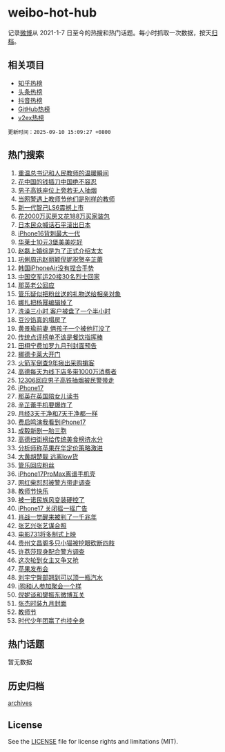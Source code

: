 # weibo-hot-hub

记录[微博](https://www.weibo.com)从 2021-1-7 日至今的热搜和热门话题。每小时抓取一次数据，按天[归档](archives)。

## 相关项目

- [知乎热榜](https://github.com/lonnyzhang423/zhihu-hot-hub)
- [头条热榜](https://github.com/lonnyzhang423/toutiao-hot-hub)
- [抖音热榜](https://github.com/lonnyzhang423/douyin-hot-hub)
- [GitHub热榜](https://github.com/lonnyzhang423/github-hot-hub)
- [v2ex热榜](https://github.com/lonnyzhang423/v2ex-hot-hub)


`更新时间：2025-09-10 15:09:27 +0800`

## 热门搜索

1. [重温总书记和人民教师的温暖瞬间](https://m.weibo.cn/search?containerid=100103type%3D1%26t%3D10%26q%3D%23%E9%87%8D%E6%B8%A9%E6%80%BB%E4%B9%A6%E8%AE%B0%E5%92%8C%E4%BA%BA%E6%B0%91%E6%95%99%E5%B8%88%E7%9A%84%E6%B8%A9%E6%9A%96%E7%9E%AC%E9%97%B4%23&stream_entry_id=51&isnewpage=1&extparam=seat%3D1%26q%3D%2523%25E9%2587%258D%25E6%25B8%25A9%25E6%2580%25BB%25E4%25B9%25A6%25E8%25AE%25B0%25E5%2592%258C%25E4%25BA%25BA%25E6%25B0%2591%25E6%2595%2599%25E5%25B8%2588%25E7%259A%2584%25E6%25B8%25A9%25E6%259A%2596%25E7%259E%25AC%25E9%2597%25B4%2523%26filter_type%3Drealtimehot%26stream_entry_id%3D51%26c_type%3D51%26dgr%3D0%26pos%3D0%26cate%3D10103%26display_time%3D1757488166%26pre_seqid%3D17574881662390237670159)
1. [花中国的钱插刀中国绝不容忍](https://m.weibo.cn/search?containerid=100103type%3D1%26t%3D10%26q%3D%23%E8%8A%B1%E4%B8%AD%E5%9B%BD%E7%9A%84%E9%92%B1%E6%8F%92%E5%88%80%E4%B8%AD%E5%9B%BD%E7%BB%9D%E4%B8%8D%E5%AE%B9%E5%BF%8D%23&stream_entry_id=31&isnewpage=1&extparam=seat%3D1%26q%3D%2523%25E8%258A%25B1%25E4%25B8%25AD%25E5%259B%25BD%25E7%259A%2584%25E9%2592%25B1%25E6%258F%2592%25E5%2588%2580%25E4%25B8%25AD%25E5%259B%25BD%25E7%25BB%259D%25E4%25B8%258D%25E5%25AE%25B9%25E5%25BF%258D%2523%26dgr%3D0%26c_type%3D31%26band_rank%3D1%26pos%3D0%26cate%3D5001%26realpos%3D1%26flag%3D0%26stream_entry_id%3D31%26lcate%3D5001%26filter_type%3Drealtimehot%26display_time%3D1757488166%26pre_seqid%3D17574881662390237670159)
1. [男子高铁座位上旁若无人抽烟](https://m.weibo.cn/search?containerid=100103type%3D1%26t%3D10%26q%3D%23%E7%94%B7%E5%AD%90%E9%AB%98%E9%93%81%E5%BA%A7%E4%BD%8D%E4%B8%8A%E6%97%81%E8%8B%A5%E6%97%A0%E4%BA%BA%E6%8A%BD%E7%83%9F%23&stream_entry_id=31&isnewpage=1&extparam=seat%3D1%26q%3D%2523%25E7%2594%25B7%25E5%25AD%2590%25E9%25AB%2598%25E9%2593%2581%25E5%25BA%25A7%25E4%25BD%258D%25E4%25B8%258A%25E6%2597%2581%25E8%258B%25A5%25E6%2597%25A0%25E4%25BA%25BA%25E6%258A%25BD%25E7%2583%259F%2523%26dgr%3D0%26c_type%3D31%26band_rank%3D2%26pos%3D1%26cate%3D5001%26realpos%3D2%26flag%3D0%26stream_entry_id%3D31%26lcate%3D5001%26filter_type%3Drealtimehot%26display_time%3D1757488166%26pre_seqid%3D17574881662390237670159)
1. [当网警遇上教师节他们是别样的教师](https://m.weibo.cn/search?containerid=100103type%3D1%26t%3D10%26q%3D%23%E5%BD%93%E7%BD%91%E8%AD%A6%E9%81%87%E4%B8%8A%E6%95%99%E5%B8%88%E8%8A%82%E4%BB%96%E4%BB%AC%E6%98%AF%E5%88%AB%E6%A0%B7%E7%9A%84%E6%95%99%E5%B8%88%23&stream_entry_id=31&isnewpage=1&extparam=seat%3D1%26q%3D%2523%25E5%25BD%2593%25E7%25BD%2591%25E8%25AD%25A6%25E9%2581%2587%25E4%25B8%258A%25E6%2595%2599%25E5%25B8%2588%25E8%258A%2582%25E4%25BB%2596%25E4%25BB%25AC%25E6%2598%25AF%25E5%2588%25AB%25E6%25A0%25B7%25E7%259A%2584%25E6%2595%2599%25E5%25B8%2588%2523%26dgr%3D0%26c_type%3D31%26band_rank%3D3%26pos%3D2%26cate%3D5001%26realpos%3D3%26flag%3D0%26stream_entry_id%3D31%26lcate%3D5001%26filter_type%3Drealtimehot%26display_time%3D1757488166%26pre_seqid%3D17574881662390237670159)
1. [新一代智己LS6震撼上市](https://m.weibo.cn/search?containerid=100103type%3D1%26t%3D10%26q%3D%23%E6%96%B0%E4%B8%80%E4%BB%A3%E6%99%BA%E5%B7%B1LS6%E9%9C%87%E6%92%BC%E4%B8%8A%E5%B8%82%23&stream_entry_id=31&isnewpage=1&extparam=seat%3D1%26q%3D%2523%25E6%2596%25B0%25E4%25B8%2580%25E4%25BB%25A3%25E6%2599%25BA%25E5%25B7%25B1LS6%25E9%259C%2587%25E6%2592%25BC%25E4%25B8%258A%25E5%25B8%2582%2523%26adid%3D300121%26c_type%3D31%26band_rank%3D4%26pos%3D3%26cate%3D5001%26is_ad_pos%3D1%26stream_entry_id%3D31%26lcate%3D5001%26dgr%3D0%26filter_type%3Drealtimehot%26topic_ad%3D1%26display_time%3D1757488166%26pre_seqid%3D17574881662390237670159)
1. [花2000万买房又花188万买家装包](https://m.weibo.cn/search?containerid=100103type%3D1%26t%3D10%26q%3D%23%E8%8A%B12000%E4%B8%87%E4%B9%B0%E6%88%BF%E5%8F%88%E8%8A%B1188%E4%B8%87%E4%B9%B0%E5%AE%B6%E8%A3%85%E5%8C%85%23&stream_entry_id=31&isnewpage=1&extparam=seat%3D1%26q%3D%2523%25E8%258A%25B12000%25E4%25B8%2587%25E4%25B9%25B0%25E6%2588%25BF%25E5%258F%2588%25E8%258A%25B1188%25E4%25B8%2587%25E4%25B9%25B0%25E5%25AE%25B6%25E8%25A3%2585%25E5%258C%2585%2523%26dgr%3D0%26c_type%3D31%26band_rank%3D4%26pos%3D4%26cate%3D5001%26realpos%3D4%26flag%3D1%26stream_entry_id%3D31%26lcate%3D5001%26filter_type%3Drealtimehot%26display_time%3D1757488166%26pre_seqid%3D17574881662390237670159)
1. [日本民众喊话石平滚出日本](https://m.weibo.cn/search?containerid=100103type%3D1%26t%3D10%26q%3D%23%E6%97%A5%E6%9C%AC%E6%B0%91%E4%BC%97%E5%96%8A%E8%AF%9D%E7%9F%B3%E5%B9%B3%E6%BB%9A%E5%87%BA%E6%97%A5%E6%9C%AC%23&stream_entry_id=31&isnewpage=1&extparam=seat%3D1%26q%3D%2523%25E6%2597%25A5%25E6%259C%25AC%25E6%25B0%2591%25E4%25BC%2597%25E5%2596%258A%25E8%25AF%259D%25E7%259F%25B3%25E5%25B9%25B3%25E6%25BB%259A%25E5%2587%25BA%25E6%2597%25A5%25E6%259C%25AC%2523%26dgr%3D0%26c_type%3D31%26band_rank%3D5%26pos%3D5%26cate%3D5001%26realpos%3D5%26flag%3D0%26stream_entry_id%3D31%26lcate%3D5001%26filter_type%3Drealtimehot%26display_time%3D1757488166%26pre_seqid%3D17574881662390237670159)
1. [iPhone16背刺最大一代](https://m.weibo.cn/search?containerid=100103type%3D1%26t%3D10%26q%3DiPhone16%E8%83%8C%E5%88%BA%E6%9C%80%E5%A4%A7%E4%B8%80%E4%BB%A3&stream_entry_id=31&isnewpage=1&extparam=seat%3D1%26q%3DiPhone16%25E8%2583%258C%25E5%2588%25BA%25E6%259C%2580%25E5%25A4%25A7%25E4%25B8%2580%25E4%25BB%25A3%26dgr%3D0%26c_type%3D31%26band_rank%3D6%26pos%3D6%26cate%3D5001%26realpos%3D6%26flag%3D0%26stream_entry_id%3D31%26lcate%3D5001%26filter_type%3Drealtimehot%26display_time%3D1757488166%26pre_seqid%3D17574881662390237670159)
1. [华莱士10元3堡美美吃好](https://m.weibo.cn/search?containerid=100103type%3D1%26t%3D296%26q%3D%23%E6%B2%B7%E9%92%B8%E6%A1%A6%E5%B4%83%E9%87%8A%23&hide_search_bar=1&replace_title=+)
1. [赵磊上婚综是为了正式介绍太太](https://m.weibo.cn/search?containerid=100103type%3D1%26t%3D10%26q%3D%E8%B5%B5%E7%A3%8A%E4%B8%8A%E5%A9%9A%E7%BB%BC%E6%98%AF%E4%B8%BA%E4%BA%86%E6%AD%A3%E5%BC%8F%E4%BB%8B%E7%BB%8D%E5%A4%AA%E5%A4%AA&stream_entry_id=31&isnewpage=1&extparam=seat%3D1%26q%3D%25E8%25B5%25B5%25E7%25A3%258A%25E4%25B8%258A%25E5%25A9%259A%25E7%25BB%25BC%25E6%2598%25AF%25E4%25B8%25BA%25E4%25BA%2586%25E6%25AD%25A3%25E5%25BC%258F%25E4%25BB%258B%25E7%25BB%258D%25E5%25A4%25AA%25E5%25A4%25AA%26dgr%3D0%26c_type%3D31%26band_rank%3D7%26pos%3D8%26cate%3D5001%26realpos%3D7%26flag%3D0%26stream_entry_id%3D31%26lcate%3D5001%26filter_type%3Drealtimehot%26display_time%3D1757488166%26pre_seqid%3D17574881662390237670159)
1. [巩俐周迅赵丽颖倪妮祝贺辛芷蕾](https://m.weibo.cn/search?containerid=100103type%3D1%26t%3D10%26q%3D%23%E5%B7%A9%E4%BF%90%E5%91%A8%E8%BF%85%E8%B5%B5%E4%B8%BD%E9%A2%96%E5%80%AA%E5%A6%AE%E7%A5%9D%E8%B4%BA%E8%BE%9B%E8%8A%B7%E8%95%BE%23&stream_entry_id=31&isnewpage=1&extparam=seat%3D1%26q%3D%2523%25E5%25B7%25A9%25E4%25BF%2590%25E5%2591%25A8%25E8%25BF%2585%25E8%25B5%25B5%25E4%25B8%25BD%25E9%25A2%2596%25E5%2580%25AA%25E5%25A6%25AE%25E7%25A5%259D%25E8%25B4%25BA%25E8%25BE%259B%25E8%258A%25B7%25E8%2595%25BE%2523%26dgr%3D0%26c_type%3D31%26band_rank%3D8%26pos%3D9%26cate%3D5001%26realpos%3D8%26flag%3D0%26stream_entry_id%3D31%26lcate%3D5001%26filter_type%3Drealtimehot%26display_time%3D1757488166%26pre_seqid%3D17574881662390237670159)
1. [韩国iPhoneAir没有捏合手势](https://m.weibo.cn/search?containerid=100103type%3D1%26t%3D10%26q%3D%23%E9%9F%A9%E5%9B%BDiPhoneAir%E6%B2%A1%E6%9C%89%E6%8D%8F%E5%90%88%E6%89%8B%E5%8A%BF%23&stream_entry_id=31&isnewpage=1&extparam=seat%3D1%26q%3D%2523%25E9%259F%25A9%25E5%259B%25BDiPhoneAir%25E6%25B2%25A1%25E6%259C%2589%25E6%258D%258F%25E5%2590%2588%25E6%2589%258B%25E5%258A%25BF%2523%26dgr%3D0%26c_type%3D31%26band_rank%3D9%26pos%3D10%26cate%3D5001%26realpos%3D9%26flag%3D1%26stream_entry_id%3D31%26lcate%3D5001%26filter_type%3Drealtimehot%26display_time%3D1757488166%26pre_seqid%3D17574881662390237670159)
1. [中国空军运20接30名烈士回家](https://m.weibo.cn/search?containerid=100103type%3D1%26t%3D10%26q%3D%23%E4%B8%AD%E5%9B%BD%E7%A9%BA%E5%86%9B%E8%BF%9020%E6%8E%A530%E5%90%8D%E7%83%88%E5%A3%AB%E5%9B%9E%E5%AE%B6%23&stream_entry_id=31&isnewpage=1&extparam=seat%3D1%26q%3D%2523%25E4%25B8%25AD%25E5%259B%25BD%25E7%25A9%25BA%25E5%2586%259B%25E8%25BF%259020%25E6%258E%25A530%25E5%2590%258D%25E7%2583%2588%25E5%25A3%25AB%25E5%259B%259E%25E5%25AE%25B6%2523%26dgr%3D0%26c_type%3D31%26band_rank%3D10%26pos%3D11%26cate%3D5001%26realpos%3D10%26flag%3D1%26stream_entry_id%3D31%26lcate%3D5001%26filter_type%3Drealtimehot%26display_time%3D1757488166%26pre_seqid%3D17574881662390237670159)
1. [那英老公回应](https://m.weibo.cn/search?containerid=100103type%3D1%26t%3D10%26q%3D%23%E9%82%A3%E8%8B%B1%E8%80%81%E5%85%AC%E5%9B%9E%E5%BA%94%23&stream_entry_id=31&isnewpage=1&extparam=seat%3D1%26q%3D%2523%25E9%2582%25A3%25E8%258B%25B1%25E8%2580%2581%25E5%2585%25AC%25E5%259B%259E%25E5%25BA%2594%2523%26dgr%3D0%26c_type%3D31%26band_rank%3D11%26pos%3D12%26cate%3D5001%26realpos%3D11%26flag%3D1%26stream_entry_id%3D31%26lcate%3D5001%26filter_type%3Drealtimehot%26display_time%3D1757488166%26pre_seqid%3D17574881662390237670159)
1. [管乐疑似把粉丝送的礼物送给相亲对象](https://m.weibo.cn/search?containerid=100103type%3D1%26t%3D10%26q%3D%23%E7%AE%A1%E4%B9%90%E7%96%91%E4%BC%BC%E6%8A%8A%E7%B2%89%E4%B8%9D%E9%80%81%E7%9A%84%E7%A4%BC%E7%89%A9%E9%80%81%E7%BB%99%E7%9B%B8%E4%BA%B2%E5%AF%B9%E8%B1%A1%23&stream_entry_id=31&isnewpage=1&extparam=seat%3D1%26q%3D%2523%25E7%25AE%25A1%25E4%25B9%2590%25E7%2596%2591%25E4%25BC%25BC%25E6%258A%258A%25E7%25B2%2589%25E4%25B8%259D%25E9%2580%2581%25E7%259A%2584%25E7%25A4%25BC%25E7%2589%25A9%25E9%2580%2581%25E7%25BB%2599%25E7%259B%25B8%25E4%25BA%25B2%25E5%25AF%25B9%25E8%25B1%25A1%2523%26dgr%3D0%26c_type%3D31%26band_rank%3D12%26pos%3D13%26cate%3D5001%26realpos%3D12%26flag%3D2%26stream_entry_id%3D31%26lcate%3D5001%26filter_type%3Drealtimehot%26display_time%3D1757488166%26pre_seqid%3D17574881662390237670159)
1. [娜扎把杨幂编辑掉了](https://m.weibo.cn/search?containerid=100103type%3D1%26t%3D10%26q%3D%23%E5%A8%9C%E6%89%8E%E6%8A%8A%E6%9D%A8%E5%B9%82%E7%BC%96%E8%BE%91%E6%8E%89%E4%BA%86%23&stream_entry_id=31&isnewpage=1&extparam=seat%3D1%26q%3D%2523%25E5%25A8%259C%25E6%2589%258E%25E6%258A%258A%25E6%259D%25A8%25E5%25B9%2582%25E7%25BC%2596%25E8%25BE%2591%25E6%258E%2589%25E4%25BA%2586%2523%26dgr%3D0%26c_type%3D31%26band_rank%3D13%26pos%3D14%26cate%3D5001%26realpos%3D13%26flag%3D2%26stream_entry_id%3D31%26lcate%3D5001%26filter_type%3Drealtimehot%26display_time%3D1757488166%26pre_seqid%3D17574881662390237670159)
1. [洗澡三小时 客户被盘了一个半小时](https://m.weibo.cn/search?containerid=100103type%3D1%26t%3D10%26q%3D%E6%B4%97%E6%BE%A1%E4%B8%89%E5%B0%8F%E6%97%B6+%E5%AE%A2%E6%88%B7%E8%A2%AB%E7%9B%98%E4%BA%86%E4%B8%80%E4%B8%AA%E5%8D%8A%E5%B0%8F%E6%97%B6&stream_entry_id=31&isnewpage=1&extparam=seat%3D1%26q%3D%25E6%25B4%2597%25E6%25BE%25A1%25E4%25B8%2589%25E5%25B0%258F%25E6%2597%25B6%2520%25E5%25AE%25A2%25E6%2588%25B7%25E8%25A2%25AB%25E7%259B%2598%25E4%25BA%2586%25E4%25B8%2580%25E4%25B8%25AA%25E5%258D%258A%25E5%25B0%258F%25E6%2597%25B6%26dgr%3D0%26c_type%3D31%26band_rank%3D14%26pos%3D15%26cate%3D5001%26realpos%3D14%26flag%3D2%26stream_entry_id%3D31%26lcate%3D5001%26filter_type%3Drealtimehot%26display_time%3D1757488166%26pre_seqid%3D17574881662390237670159)
1. [豆沙馅真的塌房了](https://m.weibo.cn/search?containerid=100103type%3D1%26t%3D10%26q%3D%E8%B1%86%E6%B2%99%E9%A6%85%E7%9C%9F%E7%9A%84%E5%A1%8C%E6%88%BF%E4%BA%86&stream_entry_id=31&isnewpage=1&extparam=seat%3D1%26q%3D%25E8%25B1%2586%25E6%25B2%2599%25E9%25A6%2585%25E7%259C%259F%25E7%259A%2584%25E5%25A1%258C%25E6%2588%25BF%25E4%25BA%2586%26dgr%3D0%26c_type%3D31%26band_rank%3D15%26pos%3D16%26cate%3D5001%26realpos%3D15%26flag%3D1%26stream_entry_id%3D31%26lcate%3D5001%26filter_type%3Drealtimehot%26display_time%3D1757488166%26pre_seqid%3D17574881662390237670159)
1. [黄景瑜前妻 俩孩子一个被他打没了](https://m.weibo.cn/search?containerid=100103type%3D1%26t%3D10%26q%3D%E9%BB%84%E6%99%AF%E7%91%9C%E5%89%8D%E5%A6%BB+%E4%BF%A9%E5%AD%A9%E5%AD%90%E4%B8%80%E4%B8%AA%E8%A2%AB%E4%BB%96%E6%89%93%E6%B2%A1%E4%BA%86&stream_entry_id=31&isnewpage=1&extparam=seat%3D1%26q%3D%25E9%25BB%2584%25E6%2599%25AF%25E7%2591%259C%25E5%2589%258D%25E5%25A6%25BB%2520%25E4%25BF%25A9%25E5%25AD%25A9%25E5%25AD%2590%25E4%25B8%2580%25E4%25B8%25AA%25E8%25A2%25AB%25E4%25BB%2596%25E6%2589%2593%25E6%25B2%25A1%25E4%25BA%2586%26dgr%3D0%26c_type%3D31%26band_rank%3D16%26pos%3D17%26cate%3D5001%26realpos%3D16%26flag%3D2%26stream_entry_id%3D31%26lcate%3D5001%26filter_type%3Drealtimehot%26display_time%3D1757488166%26pre_seqid%3D17574881662390237670159)
1. [传统点评榜单不该是餐饮指挥棒](https://m.weibo.cn/search?containerid=100103type%3D1%26t%3D10%26q%3D%23%E4%BC%A0%E7%BB%9F%E7%82%B9%E8%AF%84%E6%A6%9C%E5%8D%95%E4%B8%8D%E8%AF%A5%E6%98%AF%E9%A4%90%E9%A5%AE%E6%8C%87%E6%8C%A5%E6%A3%92%23&stream_entry_id=31&isnewpage=1&extparam=seat%3D1%26q%3D%2523%25E4%25BC%25A0%25E7%25BB%259F%25E7%2582%25B9%25E8%25AF%2584%25E6%25A6%259C%25E5%258D%2595%25E4%25B8%258D%25E8%25AF%25A5%25E6%2598%25AF%25E9%25A4%2590%25E9%25A5%25AE%25E6%258C%2587%25E6%258C%25A5%25E6%25A3%2592%2523%26dgr%3D0%26c_type%3D31%26band_rank%3D17%26pos%3D18%26cate%3D5001%26realpos%3D17%26flag%3D1%26stream_entry_id%3D31%26lcate%3D5001%26filter_type%3Drealtimehot%26display_time%3D1757488166%26pre_seqid%3D17574881662390237670159)
1. [田栩宁费加罗九月刊封面预告](https://m.weibo.cn/search?containerid=100103type%3D1%26t%3D10%26q%3D%23%E7%94%B0%E6%A0%A9%E5%AE%81%E8%B4%B9%E5%8A%A0%E7%BD%97%E4%B9%9D%E6%9C%88%E5%88%8A%E5%B0%81%E9%9D%A2%E9%A2%84%E5%91%8A%23&stream_entry_id=31&isnewpage=1&extparam=seat%3D1%26q%3D%2523%25E7%2594%25B0%25E6%25A0%25A9%25E5%25AE%2581%25E8%25B4%25B9%25E5%258A%25A0%25E7%25BD%2597%25E4%25B9%259D%25E6%259C%2588%25E5%2588%258A%25E5%25B0%2581%25E9%259D%25A2%25E9%25A2%2584%25E5%2591%258A%2523%26dgr%3D0%26c_type%3D31%26band_rank%3D18%26pos%3D19%26cate%3D5001%26realpos%3D18%26flag%3D0%26stream_entry_id%3D31%26lcate%3D5001%26filter_type%3Drealtimehot%26display_time%3D1757488166%26pre_seqid%3D17574881662390237670159)
1. [挪德卡莱大开门](https://m.weibo.cn/search?containerid=100103type%3D1%26t%3D10%26q%3D%23%E6%8C%AA%E5%BE%B7%E5%8D%A1%E8%8E%B1%E5%A4%A7%E5%BC%80%E9%97%A8%23&stream_entry_id=31&isnewpage=1&extparam=seat%3D1%26q%3D%2523%25E6%258C%25AA%25E5%25BE%25B7%25E5%258D%25A1%25E8%258E%25B1%25E5%25A4%25A7%25E5%25BC%2580%25E9%2597%25A8%2523%26dgr%3D0%26c_type%3D31%26band_rank%3D19%26pos%3D20%26cate%3D5001%26realpos%3D19%26flag%3D1%26stream_entry_id%3D31%26lcate%3D5001%26filter_type%3Drealtimehot%26display_time%3D1757488166%26pre_seqid%3D17574881662390237670159)
1. [火箭军倒查9年揪出采购掮客](https://m.weibo.cn/search?containerid=100103type%3D1%26t%3D10%26q%3D%23%E7%81%AB%E7%AE%AD%E5%86%9B%E5%80%92%E6%9F%A59%E5%B9%B4%E6%8F%AA%E5%87%BA%E9%87%87%E8%B4%AD%E6%8E%AE%E5%AE%A2%23&stream_entry_id=31&isnewpage=1&extparam=seat%3D1%26q%3D%2523%25E7%2581%25AB%25E7%25AE%25AD%25E5%2586%259B%25E5%2580%2592%25E6%259F%25A59%25E5%25B9%25B4%25E6%258F%25AA%25E5%2587%25BA%25E9%2587%2587%25E8%25B4%25AD%25E6%258E%25AE%25E5%25AE%25A2%2523%26dgr%3D0%26c_type%3D31%26band_rank%3D20%26pos%3D21%26cate%3D5001%26realpos%3D20%26flag%3D1%26stream_entry_id%3D31%26lcate%3D5001%26filter_type%3Drealtimehot%26display_time%3D1757488166%26pre_seqid%3D17574881662390237670159)
1. [高德每天为线下店多带1000万消费者](https://m.weibo.cn/search?containerid=100103type%3D1%26t%3D10%26q%3D%23%E9%AB%98%E5%BE%B7%E6%AF%8F%E5%A4%A9%E4%B8%BA%E7%BA%BF%E4%B8%8B%E5%BA%97%E5%A4%9A%E5%B8%A61000%E4%B8%87%E6%B6%88%E8%B4%B9%E8%80%85%23&stream_entry_id=31&isnewpage=1&extparam=seat%3D1%26q%3D%2523%25E9%25AB%2598%25E5%25BE%25B7%25E6%25AF%258F%25E5%25A4%25A9%25E4%25B8%25BA%25E7%25BA%25BF%25E4%25B8%258B%25E5%25BA%2597%25E5%25A4%259A%25E5%25B8%25A61000%25E4%25B8%2587%25E6%25B6%2588%25E8%25B4%25B9%25E8%2580%2585%2523%26dgr%3D0%26c_type%3D31%26band_rank%3D21%26pos%3D22%26cate%3D5001%26realpos%3D21%26flag%3D1%26stream_entry_id%3D31%26lcate%3D5001%26filter_type%3Drealtimehot%26display_time%3D1757488166%26pre_seqid%3D17574881662390237670159)
1. [12306回应男子高铁抽烟被民警带走](https://m.weibo.cn/search?containerid=100103type%3D1%26t%3D10%26q%3D%2312306%E5%9B%9E%E5%BA%94%E7%94%B7%E5%AD%90%E9%AB%98%E9%93%81%E6%8A%BD%E7%83%9F%E8%A2%AB%E6%B0%91%E8%AD%A6%E5%B8%A6%E8%B5%B0%23&stream_entry_id=31&isnewpage=1&extparam=seat%3D1%26q%3D%252312306%25E5%259B%259E%25E5%25BA%2594%25E7%2594%25B7%25E5%25AD%2590%25E9%25AB%2598%25E9%2593%2581%25E6%258A%25BD%25E7%2583%259F%25E8%25A2%25AB%25E6%25B0%2591%25E8%25AD%25A6%25E5%25B8%25A6%25E8%25B5%25B0%2523%26dgr%3D0%26c_type%3D31%26band_rank%3D22%26pos%3D23%26cate%3D5001%26realpos%3D22%26flag%3D1%26stream_entry_id%3D31%26lcate%3D5001%26filter_type%3Drealtimehot%26display_time%3D1757488166%26pre_seqid%3D17574881662390237670159)
1. [iPhone17](https://m.weibo.cn/search?containerid=100103type%3D1%26t%3D10%26q%3D%23iPhone17%23&stream_entry_id=31&isnewpage=1&extparam=seat%3D1%26q%3D%2523iPhone17%2523%26dgr%3D0%26c_type%3D31%26band_rank%3D23%26pos%3D24%26cate%3D5001%26realpos%3D23%26flag%3D0%26stream_entry_id%3D31%26lcate%3D5001%26filter_type%3Drealtimehot%26display_time%3D1757488166%26pre_seqid%3D17574881662390237670159)
1. [那英在英国陪女儿读书](https://m.weibo.cn/search?containerid=100103type%3D1%26t%3D10%26q%3D%23%E9%82%A3%E8%8B%B1%E5%9C%A8%E8%8B%B1%E5%9B%BD%E9%99%AA%E5%A5%B3%E5%84%BF%E8%AF%BB%E4%B9%A6%23&stream_entry_id=31&isnewpage=1&extparam=seat%3D1%26q%3D%2523%25E9%2582%25A3%25E8%258B%25B1%25E5%259C%25A8%25E8%258B%25B1%25E5%259B%25BD%25E9%2599%25AA%25E5%25A5%25B3%25E5%2584%25BF%25E8%25AF%25BB%25E4%25B9%25A6%2523%26dgr%3D0%26c_type%3D31%26band_rank%3D24%26pos%3D25%26cate%3D5001%26realpos%3D24%26flag%3D1%26stream_entry_id%3D31%26lcate%3D5001%26filter_type%3Drealtimehot%26display_time%3D1757488166%26pre_seqid%3D17574881662390237670159)
1. [辛芷蕾手机要爆炸了](https://m.weibo.cn/search?containerid=100103type%3D1%26t%3D10%26q%3D%23%E8%BE%9B%E8%8A%B7%E8%95%BE%E6%89%8B%E6%9C%BA%E8%A6%81%E7%88%86%E7%82%B8%E4%BA%86%23&stream_entry_id=31&isnewpage=1&extparam=seat%3D1%26q%3D%2523%25E8%25BE%259B%25E8%258A%25B7%25E8%2595%25BE%25E6%2589%258B%25E6%259C%25BA%25E8%25A6%2581%25E7%2588%2586%25E7%2582%25B8%25E4%25BA%2586%2523%26dgr%3D0%26c_type%3D31%26band_rank%3D25%26pos%3D26%26cate%3D5001%26realpos%3D25%26flag%3D1%26stream_entry_id%3D31%26lcate%3D5001%26filter_type%3Drealtimehot%26display_time%3D1757488166%26pre_seqid%3D17574881662390237670159)
1. [月经3天干净和7天干净都一样](https://m.weibo.cn/search?containerid=100103type%3D1%26t%3D10%26q%3D%E6%9C%88%E7%BB%8F3%E5%A4%A9%E5%B9%B2%E5%87%80%E5%92%8C7%E5%A4%A9%E5%B9%B2%E5%87%80%E9%83%BD%E4%B8%80%E6%A0%B7&stream_entry_id=31&isnewpage=1&extparam=seat%3D1%26q%3D%25E6%259C%2588%25E7%25BB%258F3%25E5%25A4%25A9%25E5%25B9%25B2%25E5%2587%2580%25E5%2592%258C7%25E5%25A4%25A9%25E5%25B9%25B2%25E5%2587%2580%25E9%2583%25BD%25E4%25B8%2580%25E6%25A0%25B7%26dgr%3D0%26c_type%3D31%26band_rank%3D26%26pos%3D27%26cate%3D5001%26realpos%3D26%26flag%3D1%26stream_entry_id%3D31%26lcate%3D5001%26filter_type%3Drealtimehot%26display_time%3D1757488166%26pre_seqid%3D17574881662390237670159)
1. [费启鸣演我看到iPhone17](https://m.weibo.cn/search?containerid=100103type%3D1%26t%3D10%26q%3D%E8%B4%B9%E5%90%AF%E9%B8%A3%E6%BC%94%E6%88%91%E7%9C%8B%E5%88%B0iPhone17&stream_entry_id=31&isnewpage=1&extparam=seat%3D1%26q%3D%25E8%25B4%25B9%25E5%2590%25AF%25E9%25B8%25A3%25E6%25BC%2594%25E6%2588%2591%25E7%259C%258B%25E5%2588%25B0iPhone17%26dgr%3D0%26c_type%3D31%26band_rank%3D27%26pos%3D28%26cate%3D5001%26realpos%3D27%26flag%3D1%26stream_entry_id%3D31%26lcate%3D5001%26filter_type%3Drealtimehot%26display_time%3D1757488166%26pre_seqid%3D17574881662390237670159)
1. [成毅新剧一胎三胞](https://m.weibo.cn/search?containerid=100103type%3D1%26t%3D10%26q%3D%E6%88%90%E6%AF%85%E6%96%B0%E5%89%A7%E4%B8%80%E8%83%8E%E4%B8%89%E8%83%9E&stream_entry_id=31&isnewpage=1&extparam=seat%3D1%26q%3D%25E6%2588%2590%25E6%25AF%2585%25E6%2596%25B0%25E5%2589%25A7%25E4%25B8%2580%25E8%2583%258E%25E4%25B8%2589%25E8%2583%259E%26dgr%3D0%26c_type%3D31%26band_rank%3D28%26pos%3D29%26cate%3D5001%26realpos%3D28%26flag%3D1%26stream_entry_id%3D31%26lcate%3D5001%26filter_type%3Drealtimehot%26display_time%3D1757488166%26pre_seqid%3D17574881662390237670159)
1. [高德扫街榜给传统美食榜挤水分](https://m.weibo.cn/search?containerid=100103type%3D1%26t%3D10%26q%3D%23%E9%AB%98%E5%BE%B7%E6%89%AB%E8%A1%97%E6%A6%9C%E7%BB%99%E4%BC%A0%E7%BB%9F%E7%BE%8E%E9%A3%9F%E6%A6%9C%E6%8C%A4%E6%B0%B4%E5%88%86%23&stream_entry_id=31&isnewpage=1&extparam=seat%3D1%26q%3D%2523%25E9%25AB%2598%25E5%25BE%25B7%25E6%2589%25AB%25E8%25A1%2597%25E6%25A6%259C%25E7%25BB%2599%25E4%25BC%25A0%25E7%25BB%259F%25E7%25BE%258E%25E9%25A3%259F%25E6%25A6%259C%25E6%258C%25A4%25E6%25B0%25B4%25E5%2588%2586%2523%26dgr%3D0%26c_type%3D31%26band_rank%3D29%26pos%3D30%26cate%3D5001%26realpos%3D29%26flag%3D1%26stream_entry_id%3D31%26lcate%3D5001%26filter_type%3Drealtimehot%26display_time%3D1757488166%26pre_seqid%3D17574881662390237670159)
1. [分析师称苹果在华定价策略激进](https://m.weibo.cn/search?containerid=100103type%3D1%26t%3D10%26q%3D%23%E5%88%86%E6%9E%90%E5%B8%88%E7%A7%B0%E8%8B%B9%E6%9E%9C%E5%9C%A8%E5%8D%8E%E5%AE%9A%E4%BB%B7%E7%AD%96%E7%95%A5%E6%BF%80%E8%BF%9B%23&stream_entry_id=31&isnewpage=1&extparam=seat%3D1%26q%3D%2523%25E5%2588%2586%25E6%259E%2590%25E5%25B8%2588%25E7%25A7%25B0%25E8%258B%25B9%25E6%259E%259C%25E5%259C%25A8%25E5%258D%258E%25E5%25AE%259A%25E4%25BB%25B7%25E7%25AD%2596%25E7%2595%25A5%25E6%25BF%2580%25E8%25BF%259B%2523%26dgr%3D0%26c_type%3D31%26band_rank%3D30%26pos%3D31%26cate%3D5001%26realpos%3D30%26flag%3D1%26stream_entry_id%3D31%26lcate%3D5001%26filter_type%3Drealtimehot%26display_time%3D1757488166%26pre_seqid%3D17574881662390237670159)
1. [大黄胡楚靓 远离low货](https://m.weibo.cn/search?containerid=100103type%3D1%26t%3D10%26q%3D%E5%A4%A7%E9%BB%84%E8%83%A1%E6%A5%9A%E9%9D%93+%E8%BF%9C%E7%A6%BBlow%E8%B4%A7&stream_entry_id=31&isnewpage=1&extparam=seat%3D1%26q%3D%25E5%25A4%25A7%25E9%25BB%2584%25E8%2583%25A1%25E6%25A5%259A%25E9%259D%2593%2520%25E8%25BF%259C%25E7%25A6%25BBlow%25E8%25B4%25A7%26dgr%3D0%26c_type%3D31%26band_rank%3D31%26pos%3D32%26cate%3D5001%26realpos%3D31%26flag%3D0%26stream_entry_id%3D31%26lcate%3D5001%26filter_type%3Drealtimehot%26display_time%3D1757488166%26pre_seqid%3D17574881662390237670159)
1. [管乐回应粉丝](https://m.weibo.cn/search?containerid=100103type%3D1%26t%3D10%26q%3D%23%E7%AE%A1%E4%B9%90%E5%9B%9E%E5%BA%94%E7%B2%89%E4%B8%9D%23&stream_entry_id=31&isnewpage=1&extparam=seat%3D1%26q%3D%2523%25E7%25AE%25A1%25E4%25B9%2590%25E5%259B%259E%25E5%25BA%2594%25E7%25B2%2589%25E4%25B8%259D%2523%26dgr%3D0%26c_type%3D31%26band_rank%3D32%26pos%3D33%26cate%3D5001%26realpos%3D32%26flag%3D1%26stream_entry_id%3D31%26lcate%3D5001%26filter_type%3Drealtimehot%26display_time%3D1757488166%26pre_seqid%3D17574881662390237670159)
1. [iPhone17ProMax离谱手机壳](https://m.weibo.cn/search?containerid=100103type%3D1%26t%3D10%26q%3D%23iPhone17ProMax%E7%A6%BB%E8%B0%B1%E6%89%8B%E6%9C%BA%E5%A3%B3%23&stream_entry_id=31&isnewpage=1&extparam=seat%3D1%26q%3D%2523iPhone17ProMax%25E7%25A6%25BB%25E8%25B0%25B1%25E6%2589%258B%25E6%259C%25BA%25E5%25A3%25B3%2523%26dgr%3D0%26c_type%3D31%26band_rank%3D33%26pos%3D34%26cate%3D5001%26realpos%3D33%26flag%3D1%26stream_entry_id%3D31%26lcate%3D5001%26filter_type%3Drealtimehot%26display_time%3D1757488166%26pre_seqid%3D17574881662390237670159)
1. [网红柴怼怼被警方带走调查](https://m.weibo.cn/search?containerid=100103type%3D1%26t%3D10%26q%3D%23%E7%BD%91%E7%BA%A2%E6%9F%B4%E6%80%BC%E6%80%BC%E8%A2%AB%E8%AD%A6%E6%96%B9%E5%B8%A6%E8%B5%B0%E8%B0%83%E6%9F%A5%23&stream_entry_id=31&isnewpage=1&extparam=seat%3D1%26q%3D%2523%25E7%25BD%2591%25E7%25BA%25A2%25E6%259F%25B4%25E6%2580%25BC%25E6%2580%25BC%25E8%25A2%25AB%25E8%25AD%25A6%25E6%2596%25B9%25E5%25B8%25A6%25E8%25B5%25B0%25E8%25B0%2583%25E6%259F%25A5%2523%26dgr%3D0%26c_type%3D31%26band_rank%3D34%26pos%3D35%26cate%3D5001%26realpos%3D34%26flag%3D1%26stream_entry_id%3D31%26lcate%3D5001%26filter_type%3Drealtimehot%26display_time%3D1757488166%26pre_seqid%3D17574881662390237670159)
1. [教师节快乐](https://m.weibo.cn/search?containerid=100103type%3D1%26t%3D10%26q%3D%23%E6%95%99%E5%B8%88%E8%8A%82%E5%BF%AB%E4%B9%90%23&stream_entry_id=31&isnewpage=1&extparam=seat%3D1%26q%3D%2523%25E6%2595%2599%25E5%25B8%2588%25E8%258A%2582%25E5%25BF%25AB%25E4%25B9%2590%2523%26dgr%3D0%26c_type%3D31%26band_rank%3D35%26pos%3D36%26cate%3D5001%26realpos%3D35%26flag%3D0%26stream_entry_id%3D31%26lcate%3D5001%26filter_type%3Drealtimehot%26display_time%3D1757488166%26pre_seqid%3D17574881662390237670159)
1. [被一诺民族风变装硬控了](https://m.weibo.cn/search?containerid=100103type%3D1%26t%3D10%26q%3D%E8%A2%AB%E4%B8%80%E8%AF%BA%E6%B0%91%E6%97%8F%E9%A3%8E%E5%8F%98%E8%A3%85%E7%A1%AC%E6%8E%A7%E4%BA%86&stream_entry_id=31&isnewpage=1&extparam=seat%3D1%26q%3D%25E8%25A2%25AB%25E4%25B8%2580%25E8%25AF%25BA%25E6%25B0%2591%25E6%2597%258F%25E9%25A3%258E%25E5%258F%2598%25E8%25A3%2585%25E7%25A1%25AC%25E6%258E%25A7%25E4%25BA%2586%26dgr%3D0%26c_type%3D31%26band_rank%3D36%26pos%3D37%26cate%3D5001%26realpos%3D36%26flag%3D1%26stream_entry_id%3D31%26lcate%3D5001%26filter_type%3Drealtimehot%26display_time%3D1757488166%26pre_seqid%3D17574881662390237670159)
1. [iPhone17 关闭摇一摇广告](https://m.weibo.cn/search?containerid=100103type%3D1%26t%3D10%26q%3DiPhone17+%E5%85%B3%E9%97%AD%E6%91%87%E4%B8%80%E6%91%87%E5%B9%BF%E5%91%8A&stream_entry_id=31&isnewpage=1&extparam=seat%3D1%26q%3DiPhone17%2520%25E5%2585%25B3%25E9%2597%25AD%25E6%2591%2587%25E4%25B8%2580%25E6%2591%2587%25E5%25B9%25BF%25E5%2591%258A%26dgr%3D0%26c_type%3D31%26band_rank%3D37%26pos%3D38%26cate%3D5001%26realpos%3D37%26flag%3D1%26stream_entry_id%3D31%26lcate%3D5001%26filter_type%3Drealtimehot%26display_time%3D1757488166%26pre_seqid%3D17574881662390237670159)
1. [肖战一觉醒来被判了一千兆年](https://m.weibo.cn/search?containerid=100103type%3D1%26t%3D10%26q%3D%23%E8%82%96%E6%88%98%E4%B8%80%E8%A7%89%E9%86%92%E6%9D%A5%E8%A2%AB%E5%88%A4%E4%BA%86%E4%B8%80%E5%8D%83%E5%85%86%E5%B9%B4%23&stream_entry_id=31&isnewpage=1&extparam=seat%3D1%26q%3D%2523%25E8%2582%2596%25E6%2588%2598%25E4%25B8%2580%25E8%25A7%2589%25E9%2586%2592%25E6%259D%25A5%25E8%25A2%25AB%25E5%2588%25A4%25E4%25BA%2586%25E4%25B8%2580%25E5%258D%2583%25E5%2585%2586%25E5%25B9%25B4%2523%26dgr%3D0%26c_type%3D31%26band_rank%3D38%26pos%3D39%26cate%3D5001%26realpos%3D38%26flag%3D0%26stream_entry_id%3D31%26lcate%3D5001%26filter_type%3Drealtimehot%26display_time%3D1757488166%26pre_seqid%3D17574881662390237670159)
1. [张艺兴张艺谋合照](https://m.weibo.cn/search?containerid=100103type%3D1%26t%3D10%26q%3D%E5%BC%A0%E8%89%BA%E5%85%B4%E5%BC%A0%E8%89%BA%E8%B0%8B%E5%90%88%E7%85%A7&stream_entry_id=31&isnewpage=1&extparam=seat%3D1%26q%3D%25E5%25BC%25A0%25E8%2589%25BA%25E5%2585%25B4%25E5%25BC%25A0%25E8%2589%25BA%25E8%25B0%258B%25E5%2590%2588%25E7%2585%25A7%26dgr%3D0%26c_type%3D31%26band_rank%3D39%26pos%3D40%26cate%3D5001%26realpos%3D39%26flag%3D1%26stream_entry_id%3D31%26lcate%3D5001%26filter_type%3Drealtimehot%26display_time%3D1757488166%26pre_seqid%3D17574881662390237670159)
1. [电影731将多制式上映](https://m.weibo.cn/search?containerid=100103type%3D1%26t%3D10%26q%3D%23%E7%94%B5%E5%BD%B1731%E5%B0%86%E5%A4%9A%E5%88%B6%E5%BC%8F%E4%B8%8A%E6%98%A0%23&stream_entry_id=31&isnewpage=1&extparam=seat%3D1%26q%3D%2523%25E7%2594%25B5%25E5%25BD%25B1731%25E5%25B0%2586%25E5%25A4%259A%25E5%2588%25B6%25E5%25BC%258F%25E4%25B8%258A%25E6%2598%25A0%2523%26dgr%3D0%26c_type%3D31%26band_rank%3D40%26pos%3D41%26cate%3D5001%26realpos%3D40%26flag%3D1%26stream_entry_id%3D31%26lcate%3D5001%26filter_type%3Drealtimehot%26display_time%3D1757488166%26pre_seqid%3D17574881662390237670159)
1. [贵州文昌阁多只小猫被挖眼砍断四肢](https://m.weibo.cn/search?containerid=100103type%3D1%26t%3D10%26q%3D%23%E8%B4%B5%E5%B7%9E%E6%96%87%E6%98%8C%E9%98%81%E5%A4%9A%E5%8F%AA%E5%B0%8F%E7%8C%AB%E8%A2%AB%E6%8C%96%E7%9C%BC%E7%A0%8D%E6%96%AD%E5%9B%9B%E8%82%A2%23&stream_entry_id=31&isnewpage=1&extparam=seat%3D1%26q%3D%2523%25E8%25B4%25B5%25E5%25B7%259E%25E6%2596%2587%25E6%2598%258C%25E9%2598%2581%25E5%25A4%259A%25E5%258F%25AA%25E5%25B0%258F%25E7%258C%25AB%25E8%25A2%25AB%25E6%258C%2596%25E7%259C%25BC%25E7%25A0%258D%25E6%2596%25AD%25E5%259B%259B%25E8%2582%25A2%2523%26dgr%3D0%26c_type%3D31%26band_rank%3D41%26pos%3D42%26cate%3D5001%26realpos%3D41%26flag%3D0%26stream_entry_id%3D31%26lcate%3D5001%26filter_type%3Drealtimehot%26display_time%3D1757488166%26pre_seqid%3D17574881662390237670159)
1. [许荔莎现身配合警方调查](https://m.weibo.cn/search?containerid=100103type%3D1%26t%3D10%26q%3D%23%E8%AE%B8%E8%8D%94%E8%8E%8E%E7%8E%B0%E8%BA%AB%E9%85%8D%E5%90%88%E8%AD%A6%E6%96%B9%E8%B0%83%E6%9F%A5%23&stream_entry_id=31&isnewpage=1&extparam=seat%3D1%26q%3D%2523%25E8%25AE%25B8%25E8%258D%2594%25E8%258E%258E%25E7%258E%25B0%25E8%25BA%25AB%25E9%2585%258D%25E5%2590%2588%25E8%25AD%25A6%25E6%2596%25B9%25E8%25B0%2583%25E6%259F%25A5%2523%26dgr%3D0%26c_type%3D31%26band_rank%3D42%26pos%3D43%26cate%3D5001%26realpos%3D42%26flag%3D1%26stream_entry_id%3D31%26lcate%3D5001%26filter_type%3Drealtimehot%26display_time%3D1757488166%26pre_seqid%3D17574881662390237670159)
1. [这次轮到女主又争又抢](https://m.weibo.cn/search?containerid=100103type%3D1%26t%3D10%26q%3D%E8%BF%99%E6%AC%A1%E8%BD%AE%E5%88%B0%E5%A5%B3%E4%B8%BB%E5%8F%88%E4%BA%89%E5%8F%88%E6%8A%A2&stream_entry_id=31&isnewpage=1&extparam=seat%3D1%26q%3D%25E8%25BF%2599%25E6%25AC%25A1%25E8%25BD%25AE%25E5%2588%25B0%25E5%25A5%25B3%25E4%25B8%25BB%25E5%258F%2588%25E4%25BA%2589%25E5%258F%2588%25E6%258A%25A2%26dgr%3D0%26c_type%3D31%26band_rank%3D43%26pos%3D44%26cate%3D5001%26realpos%3D43%26flag%3D1%26stream_entry_id%3D31%26lcate%3D5001%26filter_type%3Drealtimehot%26display_time%3D1757488166%26pre_seqid%3D17574881662390237670159)
1. [苹果发布会](https://m.weibo.cn/search?containerid=100103type%3D1%26t%3D10%26q%3D%E8%8B%B9%E6%9E%9C%E5%8F%91%E5%B8%83%E4%BC%9A&stream_entry_id=31&isnewpage=1&extparam=seat%3D1%26q%3D%25E8%258B%25B9%25E6%259E%259C%25E5%258F%2591%25E5%25B8%2583%25E4%25BC%259A%26dgr%3D0%26c_type%3D31%26band_rank%3D44%26pos%3D45%26cate%3D5001%26realpos%3D44%26flag%3D0%26stream_entry_id%3D31%26lcate%3D5001%26filter_type%3Drealtimehot%26display_time%3D1757488166%26pre_seqid%3D17574881662390237670159)
1. [刘宇宁臀部翘到可以顶一瓶汽水](https://m.weibo.cn/search?containerid=100103type%3D1%26t%3D10%26q%3D%E5%88%98%E5%AE%87%E5%AE%81%E8%87%80%E9%83%A8%E7%BF%98%E5%88%B0%E5%8F%AF%E4%BB%A5%E9%A1%B6%E4%B8%80%E7%93%B6%E6%B1%BD%E6%B0%B4&stream_entry_id=31&isnewpage=1&extparam=seat%3D1%26q%3D%25E5%2588%2598%25E5%25AE%2587%25E5%25AE%2581%25E8%2587%2580%25E9%2583%25A8%25E7%25BF%2598%25E5%2588%25B0%25E5%258F%25AF%25E4%25BB%25A5%25E9%25A1%25B6%25E4%25B8%2580%25E7%2593%25B6%25E6%25B1%25BD%25E6%25B0%25B4%26dgr%3D0%26c_type%3D31%26band_rank%3D45%26pos%3D46%26cate%3D5001%26realpos%3D45%26flag%3D1%26stream_entry_id%3D31%26lcate%3D5001%26filter_type%3Drealtimehot%26display_time%3D1757488166%26pre_seqid%3D17574881662390237670159)
1. [i狗和i人参加聚会一个样](https://m.weibo.cn/search?containerid=100103type%3D1%26t%3D10%26q%3Di%E7%8B%97%E5%92%8Ci%E4%BA%BA%E5%8F%82%E5%8A%A0%E8%81%9A%E4%BC%9A%E4%B8%80%E4%B8%AA%E6%A0%B7&stream_entry_id=31&isnewpage=1&extparam=seat%3D1%26q%3Di%25E7%258B%2597%25E5%2592%258Ci%25E4%25BA%25BA%25E5%258F%2582%25E5%258A%25A0%25E8%2581%259A%25E4%25BC%259A%25E4%25B8%2580%25E4%25B8%25AA%25E6%25A0%25B7%26dgr%3D0%26c_type%3D31%26band_rank%3D46%26pos%3D47%26cate%3D5001%26realpos%3D46%26flag%3D1%26stream_entry_id%3D31%26lcate%3D5001%26filter_type%3Drealtimehot%26display_time%3D1757488166%26pre_seqid%3D17574881662390237670159)
1. [倪妮谈和樊振东微博互关](https://m.weibo.cn/search?containerid=100103type%3D1%26t%3D10%26q%3D%23%E5%80%AA%E5%A6%AE%E8%B0%88%E5%92%8C%E6%A8%8A%E6%8C%AF%E4%B8%9C%E5%BE%AE%E5%8D%9A%E4%BA%92%E5%85%B3%23&stream_entry_id=31&isnewpage=1&extparam=seat%3D1%26q%3D%2523%25E5%2580%25AA%25E5%25A6%25AE%25E8%25B0%2588%25E5%2592%258C%25E6%25A8%258A%25E6%258C%25AF%25E4%25B8%259C%25E5%25BE%25AE%25E5%258D%259A%25E4%25BA%2592%25E5%2585%25B3%2523%26dgr%3D0%26c_type%3D31%26band_rank%3D47%26pos%3D48%26cate%3D5001%26realpos%3D47%26flag%3D1%26stream_entry_id%3D31%26lcate%3D5001%26filter_type%3Drealtimehot%26display_time%3D1757488166%26pre_seqid%3D17574881662390237670159)
1. [张杰时装九月封面](https://m.weibo.cn/search?containerid=100103type%3D1%26t%3D10%26q%3D%23%E5%BC%A0%E6%9D%B0%E6%97%B6%E8%A3%85%E4%B9%9D%E6%9C%88%E5%B0%81%E9%9D%A2%23&stream_entry_id=31&isnewpage=1&extparam=seat%3D1%26q%3D%2523%25E5%25BC%25A0%25E6%259D%25B0%25E6%2597%25B6%25E8%25A3%2585%25E4%25B9%259D%25E6%259C%2588%25E5%25B0%2581%25E9%259D%25A2%2523%26dgr%3D0%26c_type%3D31%26band_rank%3D48%26pos%3D49%26cate%3D5001%26realpos%3D48%26flag%3D1%26stream_entry_id%3D31%26lcate%3D5001%26filter_type%3Drealtimehot%26display_time%3D1757488166%26pre_seqid%3D17574881662390237670159)
1. [教师节](https://m.weibo.cn/search?containerid=100103type%3D1%26t%3D10%26q%3D%E6%95%99%E5%B8%88%E8%8A%82&stream_entry_id=31&isnewpage=1&extparam=seat%3D1%26q%3D%25E6%2595%2599%25E5%25B8%2588%25E8%258A%2582%26dgr%3D0%26c_type%3D31%26band_rank%3D49%26pos%3D50%26cate%3D5001%26realpos%3D49%26flag%3D0%26stream_entry_id%3D31%26lcate%3D5001%26filter_type%3Drealtimehot%26display_time%3D1757488166%26pre_seqid%3D17574881662390237670159)
1. [时代少年团赢了也挂全身](https://m.weibo.cn/search?containerid=100103type%3D1%26t%3D10%26q%3D%E6%97%B6%E4%BB%A3%E5%B0%91%E5%B9%B4%E5%9B%A2%E8%B5%A2%E4%BA%86%E4%B9%9F%E6%8C%82%E5%85%A8%E8%BA%AB&stream_entry_id=31&isnewpage=1&extparam=seat%3D1%26q%3D%25E6%2597%25B6%25E4%25BB%25A3%25E5%25B0%2591%25E5%25B9%25B4%25E5%259B%25A2%25E8%25B5%25A2%25E4%25BA%2586%25E4%25B9%259F%25E6%258C%2582%25E5%2585%25A8%25E8%25BA%25AB%26dgr%3D0%26c_type%3D31%26band_rank%3D50%26pos%3D51%26cate%3D5001%26realpos%3D50%26flag%3D1%26stream_entry_id%3D31%26lcate%3D5001%26filter_type%3Drealtimehot%26display_time%3D1757488166%26pre_seqid%3D17574881662390237670159)

## 热门话题

暂无数据

## 历史归档

[archives](archives)

## License

See the [LICENSE](LICENSE) file for license rights and limitations (MIT).
